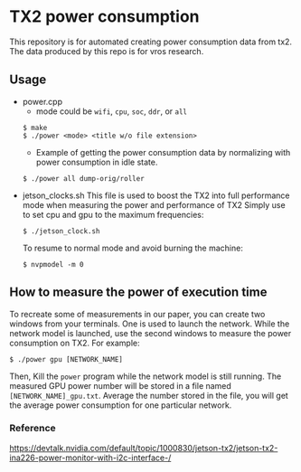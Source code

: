 # TX2 power consumption
This repository is for automated creating power consumption data from tx2. The
data produced by this repo is for vros research.

## Usage
- power.cpp
	- mode could be `wifi`, `cpu`, `soc`, `ddr`, or `all` 
	```
	$ make
	$ ./power <mode> <title w/o file extension>
	```
	- Example of getting the power consumption data by normalizing with power
	  consumption in idle state.
	```
	$ ./power all dump-orig/roller
	```
- jetson_clocks.sh
    This file is used to boost the TX2 into full performance mode when measuring
    the power and performance of TX2
    Simply use to set cpu and gpu to the maximum frequencies:
    ```
    $ ./jetson_clock.sh
    ```
    To resume to normal mode and avoid burning the machine:
    ```
    $ nvpmodel -m 0
    ```
## How to measure the power of execution time
	
To recreate some of measurements in our paper, you can create two windows from your terminals. One is used to launch
the network. While the network model is launched, use the second windows to measure the power consumption on TX2. For
example:
```
$ ./power gpu [NETWORK_NAME]
```
Then, Kill the `power` program while the network model is still running. The measured GPU power number will be stored in
a file named `[NETWORK_NAME]_gpu.txt`. Average the number stored in the file, you will get the average power consumption 
for one particular network.

### Reference
https://devtalk.nvidia.com/default/topic/1000830/jetson-tx2/jetson-tx2-ina226-power-monitor-with-i2c-interface-/
